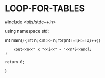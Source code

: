 # LOOP-FOR-TABLES
#include <bits/stdc++.h>

using namespace std;



int main()
{
    int n;
    cin >> n;
    for(int i=1;i<=10;i++){
    
        cout<<n<<" x "<<i<<" = "<<n*i<<endl;
    }

    return 0;
}

